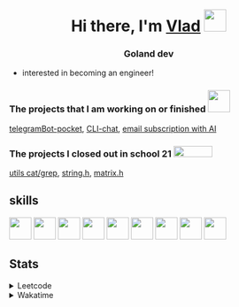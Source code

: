 <h1 align="center">Hi there, I'm <a href="https://t.me/N0gameNol1fee" target="_blank">Vlad</a> 
<img src="https://github.com/blackcater/blackcater/raw/main/images/Hi.gif" height="40"/></h1>
<h3 align="center">Goland dev</h3>

- interested in becoming an engineer!

<div>
 <h3>The projects that I am working on or finished <img height="40" width="40" src="https://cdn.simpleicons.org/go/sapphirine title = go">  </h3>
 <a href="https://github.com/Nol1feee/telegramBot-pocket">telegramBot-pocket</a>,
 <a href="https://github.com/Nol1feee/CLI-chat">CLI-chat</a>,
 <a href="https://github.com/Nol1feee/email-subscription-with-AI">email subscription with AI</a>
</div>

<div>
<h3>The projects I closed out in school 21 <img height="20" width="70" src="https://upload.wikimedia.org/wikipedia/commons/9/9b/Sberbank_Logo_2020.svg"> </h3>
<a href="https://github.com/Nol1feee/s21_grep-cat">utils cat/grep</a>,
<a href="https://github.com/Nol1feee/s21_string">string.h</a>, 
<a href="https://github.com/Nol1feee/s21_matrix">matrix.h</a>
</div>

<div>
 <h2>skills</h2>
<img height="40" width="40" src="https://cdn.simpleicons.org/go/sapphirine title = go"> 
<img height="40" width="40" src="https://cdn.simpleicons.org/docker/sapphirine title = docker">
<img height="40" width="40" src="https://cdn.simpleicons.org/PostgreSQL/sapphirine title = postgres"/>
<img height="40" width="40" src="https://cdn.simpleicons.org/git/sapphirine title = git"/>
<img height="40" width="40" src="https://cdn.simpleicons.org/gitlab/sapphirine title = gitlab"/>
<img height="40" width="40" src="https://cdn.simpleicons.org/swagger/sapphirine title = swagger"/>
<img height="40" width="40" src="https://cdn.simpleicons.org/gin/sapphirine title = gin"/>
<img height="40" width="40" src="https://cdn.simpleicons.org/gnubash/sapphirine title = bash"/>
<img height="40" width="40" src="https://cdn.simpleicons.org/C/sapphirine title = c"/> 
</div>

<h2>Stats</h2>
<details><summary>Leetcode</summary>

[![Nol1fe LeetCode stats](https://leetcode-stats-six.vercel.app/api?username=Nol1feee&theme=dark)](https://leetcode.com/Nol1feee/)
</details>

<details><summary>Wakatime</summary>
 
<!--START_SECTION:waka-->
📊 **This Week I Spent My Time On** 

```text
💬 Programming Languages: 
Go                       1 hr 26 mins        ██████████░░░░░░░░░░░░░░░   40.18 % 
YAML                     48 mins             ██████░░░░░░░░░░░░░░░░░░░   22.49 % 
Makefile                 31 mins             ████░░░░░░░░░░░░░░░░░░░░░   14.62 % 
Protocol Buffer          15 mins             ██░░░░░░░░░░░░░░░░░░░░░░░   07.13 % 
GitIgnore file           8 mins              █░░░░░░░░░░░░░░░░░░░░░░░░   03.98 % 

🐱‍💻 Projects: 
SSO                      1 hr 52 mins        █████████████░░░░░░░░░░░░   52.42 % 
auth                     1 hr 10 mins        ████████░░░░░░░░░░░░░░░░░   32.66 % 
protos                   29 mins             ███░░░░░░░░░░░░░░░░░░░░░░   13.95 % 
Unknown Project          1 min               ░░░░░░░░░░░░░░░░░░░░░░░░░   00.53 % 
fresh                    0 secs              ░░░░░░░░░░░░░░░░░░░░░░░░░   00.27 % 

💻 Operating System: 
Mac                      3 hrs 34 mins       █████████████████████████   100.00 % 
```


 Last Updated on 18/02/2024 01:21:18 UTC
<!--END_SECTION:waka-->
</details>
